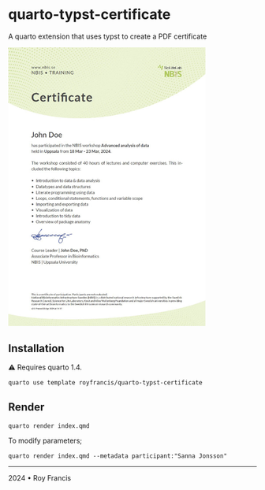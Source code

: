 # quarto-typst-certificate

A quarto extension that uses typst to create a PDF certificate

<img src="preview.jpg" width="400px">

## Installation

:warning: Requires quarto 1.4.

```
quarto use template royfrancis/quarto-typst-certificate
```

## Render

```
quarto render index.qmd
```

To modify parameters;

```
quarto render index.qmd --metadata participant:"Sanna Jonsson"
```

---

2024 • Roy Francis
